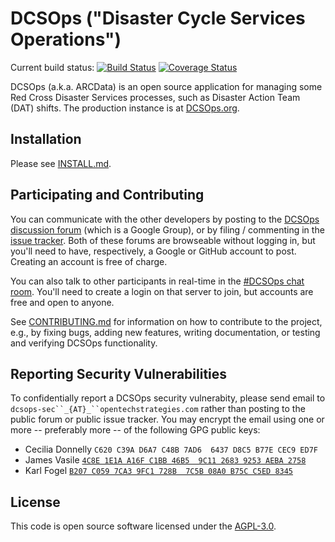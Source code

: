# DCSOps ("Disaster Cycle Services Operations")

Current build status: [![Build Status](https://travis-ci.org/redcross/arcdata.svg?branch=master)](https://travis-ci.org/redcross/arcdata) [![Coverage Status](https://coveralls.io/repos/github/redcross/arcdata/badge.svg?branch=master)](https://coveralls.io/github/redcross/arcdata?branch=master)

DCSOps (a.k.a. ARCData) is an open source application for managing some Red Cross Disaster Services processes, such as Disaster Action Team (DAT) shifts.  The production instance is at [DCSOps.org](https://dcsops.org/).

## Installation

Please see [INSTALL.md](INSTALL.md).

## Participating and Contributing

You can communicate with the other developers by posting to the
[DCSOps discussion
forum](https://groups.google.com/forum/#!forum/dcsops-dev) (which is a
Google Group), or by filing / commenting in the [issue
tracker](https://github.com/redcross/arcdata/issues).  Both of these
forums are browseable without logging in, but you'll need to have,
respectively, a Google or GitHub account to post.  Creating an account
is free of charge.

You can also talk to other participants in real-time in the [#DCSOps
chat room](https://chat.opentechstrategies.com/#narrow/stream/DCSOps).
You'll need to create a login on that server to join, but accounts are
free and open to anyone.

See [CONTRIBUTING.md](CONTRIBUTING.md) for information on how to
contribute to the project, e.g., by fixing bugs, adding new features,
writing documentation, or testing and verifying DCSOps functionality.

## Reporting Security Vulnerabilities

To confidentially report a DCSOps security vulnerabity, please send
email to `dcsops-sec``_{AT}_``opentechstrategies.com` rather than
posting to the public forum or public issue tracker.  You may encrypt
the email using one or more -- preferably more -- of the following GPG
public keys:

* Cecilia Donnelly `C620 C39A D6A7 C48B 7AD6  6437 D8C5 B77E CEC9 ED7F`
* James Vasile [`4C8E 1E1A A16F C1BB 46B5  9C11 2683 9253 AEBA 2758`](https://keybase.io/jamesvasile)
* Karl Fogel [`B207 C059 7CA3 9FC1 728B  7C5B 08A0 B75C C5ED 8345`](https://keybase.io/kfogel)

## License

This code is open source software licensed under the [AGPL-3.0](LICENSE.md).
